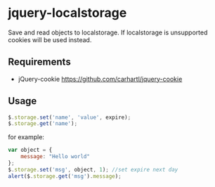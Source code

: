 jquery-localstorage
==================
Save and read objects to localstorage. If localstorage is unsupported cookies will be used instead.

Requirements
----
* jQuery-cookie https://github.com/carhartl/jquery-cookie

Usage
----
```javascript
$.storage.set('name', 'value', expire);
$.storage.get('name');
```
for example:
```javascript
var object = {
	message: "Hello world"
};
$.storage.set('msg', object, 1); //set expire next day
alert($.storage.get('msg').message);
```